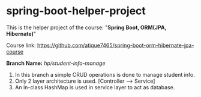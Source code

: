 # spring-boot-helper-project

This is the helper project of the course: "**Spring Boot, ORM(JPA, Hibernate)**"

Course link: https://github.com/atique7465/spring-boot-orm-hibernate-jpa-course

**Branch Name:** _hp/student-info-manage_
1. In this branch a simple CRUD operations is done to manage student info.
2. Only 2 layer architecture is used. [Controller --> Service]
3. An in-class HashMap is used in service layer to act as database.